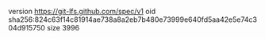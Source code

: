 version https://git-lfs.github.com/spec/v1
oid sha256:824c63f14c81914ae738a8a2eb7b480e73999e640fd5aa42e5e74c304d915750
size 3996
